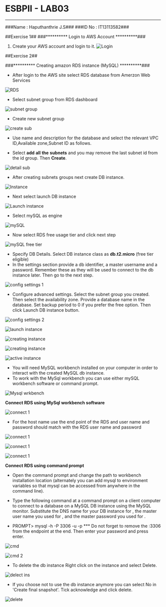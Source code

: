 # **ESBPII** **-** **LAB03** #
----------

###Name : Haputhanthrie J.S###
###ID No : IT13113582###

##Exercise 1##
###********** Login to AWS Account **********###
1. Create your AWS account and login to it.
![Login](http://i.imgur.com/ufbfuRq.png)

##Exercise 2##

###********** Creating amazon RDS instance (MySQL) **********###
- After login to the AWS site select RDS database from Amerzon Web Services

![RDS](http://i.imgur.com/cibeeq3.png)

- Select subnet group from RDS dashboard

![subnet group](http://i.imgur.com/7GBS821.png)

- Create new subnet group

![create sub](http://i.imgur.com/PLDco2F.png)

- Use name and description for the database and select the relevant VPC ID,Available zone,Subnet ID as follows.

- Select **add** **all** **the** **subnets** and you may remove the last subnet id from the id group. Then **Create**.

![detail sub](http://i.imgur.com/gwOcedX.png)

- After creating subnets groups next create DB instance.

![Instance](http://i.imgur.com/0k7u4xy.png)

- Next select launch DB instance

![Launch instance](http://i.imgur.com/jPuL54J.png)

- Select mySQL as engine

![mySQL](http://i.imgur.com/2Vy0Dlz.png)

- Now select RDS free usage tier and click next step

![mySQL free tier](http://i.imgur.com/rLRdTmV.png)

- Specify DB Details. Select DB instance class as **db.t2.micro** (free tier eligible) 
- In the settings section provide a db identifier, a master username and a password. Remember these as they will be used to connect to the db instance later. Then go to the next step. 

![config settings 1](http://i.imgur.com/QuRfnhD.png)

- Configure advanced settings. Select the subnet group you created. Then select the availability zone. Provide a database name in the database. Set backup period to 0 if you prefer the free option. Then click Launch DB instance button. 

![config settings 2](http://i.imgur.com/SqF9zml.png)

![launch instance](http://i.imgur.com/RhH4kGs.png)

![creating instance](http://i.imgur.com/tgV5JC1.png)

![creating instance](http://i.imgur.com/FnGaYFN.png)

![active instance](http://i.imgur.com/IJzd6uR.png)

- You will need MySQL workbench installed on your computer in order to interact with the created MySQL db instance.
- To work with the MySql workbench you can use either mySQL workbench software or command prompt.

![Mysql wrkbench](http://i.imgur.com/Q7edgq2.png)

**Connect RDS using MySql workbench software**

![connect 1](http://i.imgur.com/eKRgiYm.png)

- For the host name use the end point of the RDS and user name and password should match with the RDS user name and password 

![connect 1](http://i.imgur.com/6zGTIAE.png)

![connect 1](http://i.imgur.com/svxeSZl.png)

![connect 1](http://i.imgur.com/XeNF8qR.png)

**Connect RDS using command prompt**

- Open the command prompt and change the path to workbench installation location (alternately you can add mysql to environment variables so that mysql can be accessed from anywhere in the command line).

- Type the following command at a command prompt on a client computer to connect to a database on a MySQL DB instance using the MySQL monitor. Substitute the DNS name for your DB instance for , the master user name you used for , and the master password you used for .

- PROMPT> mysql -h -P 3306 -u -p *** Do not forget to remove the :3306 from the endpoint at the end. Then enter your password and press enter. 

![cmd](http://i.imgur.com/3WeZaUm.png)

![cmd 2](http://i.imgur.com/h6OvvHL.png)

- To delete the db instance Right click on the instance and select Delete. 

![delect ins](http://i.imgur.com/k8GjM5Y.png)

- If you choose not to use the db instance anymore you can select No in 'Create final snapshot'. Tick acknowledge and click delete. 

![delete](http://i.imgur.com/pK35lV2.png)





